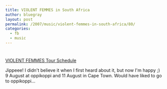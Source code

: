 ```yaml
---
title: VIOLENT FEMMES in South Africa
author: bluegray
layout: post
permalink: /2007/music/violent-femmes-in-south-africa/80/
categories:
  - fb
  - music
---
```

# 

[VIOLENT FEMMES Tour Schedule][1] 

 [1]: http://www.vfemmes.com/tour.html

Jippeee! I didn't believe it when I first heard about it, but now I'm happy ;)  
9 August at oppikoppi and 11 August in Cape Town. Would have liked to go to oppikoppi...